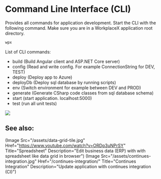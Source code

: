 # Command Line Interface (CLI)
Provides all commands for application development. Start the CLI with the following command. Make sure you are in a WorkplaceX application root directory.
```cmd
wpx
```
List of CLI commands:
* build (Build Angular client and ASP.NET Core server)
* config (Read and write config. For example ConnectionString for DEV, TEST)
* deploy (Deploy app to Azure)
* deployDb (Deploy sql database by running scripts)
* env (Switch environment for example between DEV and PROD)
* generate (Generate CSharp code classes from sql database schema)
* start (start application. localhost:5000)
* test (run all unit tests)

![](/assets/cli.png)

## See also:

(Image Src="/assets/data-grid-tile.jpg" Href="https://www.youtube.com/watch?v=ORDp3uNPrSY" Title="Spreadsheet" Description="Edit business data (ERP) with with spreadsheet like data grid in browser")
(Image Src="/assets/continues-integration.jpg" Href="/continues-integration/" Title="Continues Integration" Description="Update application with continues integration (CI)")
